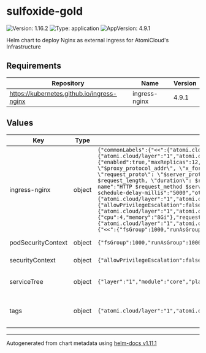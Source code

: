 # sulfoxide-gold

![Version: 1.16.2](https://img.shields.io/badge/Version-1.16.2-informational?style=flat-square) ![Type: application](https://img.shields.io/badge/Type-application-informational?style=flat-square) ![AppVersion: 4.9.1](https://img.shields.io/badge/AppVersion-4.9.1-informational?style=flat-square)

Helm chart to deploy Nginx as external ingress for AtomiCloud's Infrastructure

## Requirements

| Repository | Name | Version |
|------------|------|---------|
| https://kubernetes.github.io/ingress-nginx | ingress-nginx | 4.9.1 |

## Values

| Key | Type | Default | Description |
|-----|------|---------|-------------|
| ingress-nginx | object | `{"commonLabels":{"<<":{"atomi.cloud/layer":"1","atomi.cloud/module":"core","atomi.cloud/platform":"sulfoxide","atomi.cloud/service":"gold"}},"controller":{"annotations":{"<<":{"atomi.cloud/layer":"1","atomi.cloud/module":"core","atomi.cloud/platform":"sulfoxide","atomi.cloud/service":"gold"}},"autoscaling":{"enabled":true,"maxReplicas":12,"minReplicas":3,"targetCPUUtilizationPercentage":75,"targetMemoryUtilizationPercentage":75},"config":{"enable-opentelemetry":"true","log-format-upstream":"{ \"time\": \"$time_iso8601\", \"remote_addr\": \"$proxy_protocol_addr\", \"x_forwarded_for\": \"$proxy_add_x_forwarded_for\", \"request_id\": \"$req_id\", \"remote_user\": \"$remote_user\", \"bytes_sent\": $bytes_sent, \"request_time\": $request_time, \"status\": $status, \"vhost\": \"$host\", \"request_proto\": \"$server_protocol\", \"upstream_name\": \"$proxy_upstream_name\", \"upstream_add\": \"$upstream_addr\", \"upstream_status\": \"$upstream_status\", \"path\": \"$uri\", \"request_query\": \"$args\", \"request_length\": $request_length, \"duration\": $request_time, \"method\": \"$request_method\", \"http_referrer\": \"$http_referer\", \"http_user_agent\": \"$http_user_agent\" }","opentelemetry-config":"/etc/nginx/opentelemetry.toml","opentelemetry-operation-name":"HTTP $request_method $service_name $uri","opentelemetry-trust-incoming-span":"true","otel-max-export-batch-size":"512","otel-max-queuesize":"2048","otel-sampler":"AlwaysOn","otel-sampler-parent-based":"false","otel-sampler-ratio":"1.0","otel-schedule-delay-millis":"5000","otel-service-name":"nginx-proxy","otlp-collector-host":"entei-silicon-otlp-collector.sulfoxide.svc","otlp-collector-port":"4317"},"extraArgs":{"enable-ssl-passthrough":"true"},"labels":{"<<":{"atomi.cloud/layer":"1","atomi.cloud/module":"core","atomi.cloud/platform":"sulfoxide","atomi.cloud/service":"gold"}},"metrics":{"enabled":true,"serviceMonitor":{"enabled":true,"scrapeInterval":"60s"}},"opentelemetry":{"containerSecurityContext":{"allowPrivilegeEscalation":false},"enabled":true},"podAnnotations":{"<<":{"atomi.cloud/layer":"1","atomi.cloud/module":"core","atomi.cloud/platform":"sulfoxide","atomi.cloud/service":"gold"}},"podLabels":{"<<":{"atomi.cloud/layer":"1","atomi.cloud/module":"core","atomi.cloud/platform":"sulfoxide","atomi.cloud/service":"gold"}},"podSecurityContext":{"<<":{"fsGroup":1000,"runAsGroup":1000,"runAsNonRoot":true,"runAsUser":1000}},"resources":{"limits":{"cpu":4,"memory":"8Gi"},"requests":{"cpu":"100m","memory":"256Mi"}},"topologySpreadConstraints":[{"labelSelector":{"matchLabels":{"<<":{"atomi.cloud/layer":"1","atomi.cloud/module":"core","atomi.cloud/platform":"sulfoxide","atomi.cloud/service":"gold"}}},"maxSkew":1,"minDomains":3,"topologyKey":"topology.kubernetes.io/zone","whenUnsatisfiable":"DoNotSchedule"}]},"podSecurityPolicy":{"<<":{"fsGroup":1000,"runAsGroup":1000,"runAsNonRoot":true,"runAsUser":1000}}}` | External Ingress Controller configuration. See [Nginx Helm Chart](https://kubernetes.github.io/ingress-nginx/deploy/) |
| podSecurityContext | object | `{"fsGroup":1000,"runAsGroup":1000,"runAsNonRoot":true,"runAsUser":1000}` | YAML Anchor for PodSecurityContext |
| securityContext | object | `{"allowPrivilegeEscalation":false,"capabilities":{"drop":["ALL"]},"readOnlyRootFilesystem":true,"runAsGroup":3000,"runAsNonRoot":true,"runAsUser":1000}` | YAML Anchor for SecurityContext |
| serviceTree | object | `{"layer":"1","module":"core","platform":"sulfoxide","service":"gold"}` | AtomiCloud Service Tree. See [ServiceTree](https://atomicloud.larksuite.com/wiki/OkfJwTXGFiMJkrk6W3RuwRrZs64?theme=DARK&contentTheme=DARK#MHw5d76uDo2tBLx86cduFQMRsBb) |
| tags | object | `{"atomi.cloud/layer":"1","atomi.cloud/module":"core","atomi.cloud/platform":"sulfoxide","atomi.cloud/service":"gold"}` | Kubernetes labels and annotations, following Service Tree |

----------------------------------------------
Autogenerated from chart metadata using [helm-docs v1.11.1](https://github.com/norwoodj/helm-docs/releases/v1.11.1)